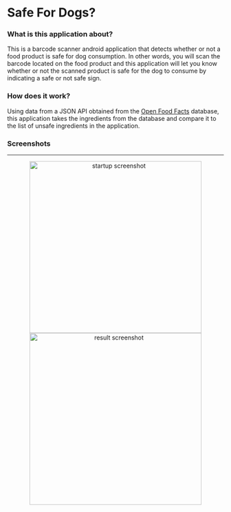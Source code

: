 # Safe For Dogs?
### What is this application about?
<p align="left">This is a barcode scanner android application that detects whether or not a food product is safe for dog consumption. In other words, you will scan the barcode located on the food product and this application will let you know whether or not the scanned product is safe for the dog to consume by indicating a safe or not safe sign.</p>

### How does it work?
<p align="left">Using data from a JSON API obtained from the <a href="http://world.openfoodfacts.org">Open Food Facts</a> database, this application takes the ingredients from the database and compare it to the list of unsafe ingredients in the application.</p>

### Screenshots
***
<p align="center"><img src="http://i66.tinypic.com/6eetco.jpg" alt="startup screenshot" width=400; styles="display:'inline-block';"> <img src="http://i68.tinypic.com/155rk89.png" alt="result screenshot" width=400;></p>


